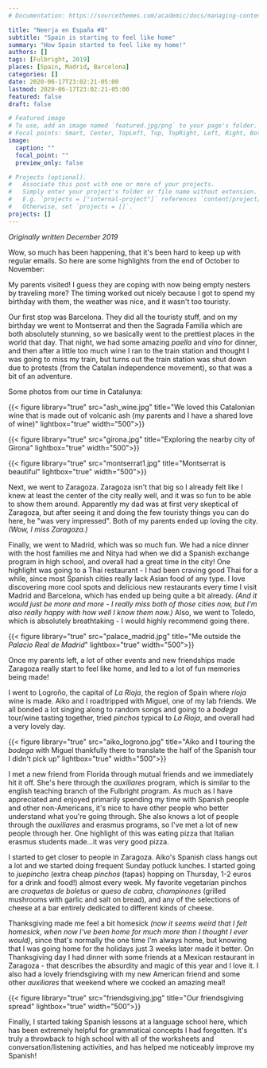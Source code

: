 ```yaml
---
# Documentation: https://sourcethemes.com/academic/docs/managing-content/

title: "Neerja en España #8"
subtitle: "Spain is starting to feel like home"
summary: "How Spain started to feel like my home!"
authors: []
tags: [Fulbright, 2019]
places: [Spain, Madrid, Barcelona]
categories: []
date: 2020-06-17T23:02:21-05:00
lastmod: 2020-06-17T23:02:21-05:00
featured: false
draft: false

# Featured image
# To use, add an image named `featured.jpg/png` to your page's folder.
# Focal points: Smart, Center, TopLeft, Top, TopRight, Left, Right, BottomLeft, Bottom, BottomRight.
image:
  caption: ""
  focal_point: ""
  preview_only: false

# Projects (optional).
#   Associate this post with one or more of your projects.
#   Simply enter your project's folder or file name without extension.
#   E.g. `projects = ["internal-project"]` references `content/project/deep-learning/index.md`.
#   Otherwise, set `projects = []`.
projects: []
---
```


*Originally written December 2019*

Wow, so much has been happening, that it's been hard to keep up with regular emails. So here are some highlights from the end of October to November:

My parents visited! I guess they are coping with now being empty nesters by traveling more? The timing worked out nicely because I got to spend my birthday with them, the weather was nice, and it wasn't too touristy.

Our first stop was Barcelona. They did all the touristy stuff, and on my birthday we went to Montserrat and then the Sagrada Familia which are both absolutely stunning, so we basically went to the prettiest places in the world that day. That night, we had some amazing *paella* and *vino* for dinner, and then after a little too much wine I ran to the train station and thought I was going to miss my train, but turns out the train station was shut down due to protests (from the Catalan independence movement), so that was a bit of an adventure.

Some photos from our time in Catalunya:

 {{< figure library="true" src="ash_wine.jpg" title="We loved this Catalonian wine that is made out of volcanic ash (my parents and I have a shared love of wine)" lightbox="true" width="500">}}

 {{< figure library="true" src="girona.jpg" title="Exploring the nearby city of Girona" lightbox="true" width="500">}}

 {{< figure library="true" src="montserrat1.jpg" title="Montserrat is beautiful" lightbox="true" width="500">}}

Next, we went to Zaragoza. Zaragoza isn't that big so I already felt like I knew at least the center of the city really well, and it was so fun to be able to show them around. Apparently my dad was at first very skeptical of Zaragoza, but after seeing it and doing the few touristy things you can do here, he "was very impressed". Both of my parents ended up loving the city. *(Wow, I miss Zaragoza.)*

Finally, we went to Madrid, which was so much fun. We had a nice dinner with the host families me and Nitya had when we did a Spanish exchange program in high school, and overall had a great time in the city! One highlight was going to a Thai restaurant - I had been craving good Thai for a while, since most Spanish cities really lack Asian food of any type. I love discovering more cool spots and delicious new restaurants every time I visit Madrid and Barcelona, which has ended up being quite a bit already. *(And it would just be more and more - I really miss both of those cities now, but I'm also really happy with how well I know them now.)* Also, we went to Toledo, which is absolutely breathtaking - I would highly recommend going there.

 {{< figure library="true" src="palace_madrid.jpg" title="Me outside the *Palacio Real de Madrid*" lightbox="true" width="500">}}


Once my parents left, a lot of other events and new friendships made Zaragoza really start to feel like home, and led to a lot of fun memories being made!

I went to Logroño, the capital of *La Rioja*, the region of Spain where *rioja* wine is made. Aiko and I roadtripped with Miguel, one of my lab friends. We all bonded a lot singing along to random songs and going to a *bodega* tour/wine tasting together, tried *pinchos* typical to *La Rioja*, and overall had a very lovely day.

 {{< figure library="true" src="aiko_logrono.jpg" title="Aiko and I touring the *bodega* with Miguel thankfully there to translate the half of the Spanish tour I didn't pick up" lightbox="true" width="500">}}

I met a new friend from Florida through mutual friends and we immediately hit it off. She's here through the *auxiliares* program, which is similar to the english teaching branch of the Fulbright program. As much as I have appreciated and enjoyed primarily spending my time with Spanish people and other non-Americans, it's nice to have other people who better understand what you're going through. She also knows a lot of people through the *auxiliares* and erasmus programs, so I've met a lot of new people through her. One highlight of this was eating pizza that Italian erasmus students made...it was very good pizza.

I started to get closer to people in Zaragoza. Aiko's Spanish class hangs out a lot and we started doing frequent Sunday potluck lunches. I started going to *juepincho* (extra cheap *pinchos* (tapas) hopping on Thursday, 1-2 euros for a drink and food!) almost every week. My favorite vegetarian pinchos are *croquetas de boletus* or *queso de cabra*, *champinones* (grilled mushrooms with garlic and salt on bread), and any of the selections of cheese at a bar entirely dedicated to different kinds of cheese.

Thanksgiving made me feel a bit homesick *(now it seems weird that I felt homesick, when now I've been home for much more than I thought I ever would)*, since that's normally the one time I'm always home, but knowing that I was going home for the holidays just 3 weeks later made it better. On Thanksgiving day I had dinner with some friends at a Mexican restaurant in Zaragoza - that describes the absurdity and magic of this year and I love it. I also had a lovely friendsgiving with my new American friend and some other *auxiliares* that weekend where we cooked an amazing meal!

{{< figure library="true" src="friendsgiving.jpg" title="Our friendsgiving spread" lightbox="true" width="500">}}

Finally, I started taking Spanish lessons at a language school here, which has been extremely helpful for grammatical concepts I had forgotten. It's truly a throwback to high school with all of the worksheets and conversation/listening activities, and has helped me noticeably improve my Spanish!

